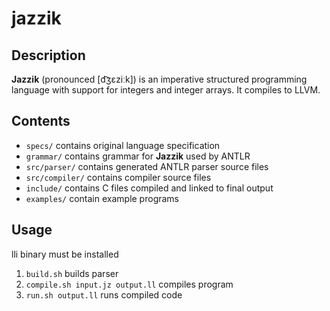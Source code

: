 jazzik
======

Description
-----------

**Jazzik** (pronounced [d͡ʒɛziːk]) is an imperative structured programming language
with support for integers and integer arrays.
It compiles to LLVM.

Contents
--------

* `specs/` contains original language specification
* `grammar/` contains grammar for **Jazzik** used by ANTLR
* `src/parser/` contains generated ANTLR parser source files
* `src/compiler/` contains compiler source files
* `include/` contains C files compiled and linked to final output
* `examples/` contain example programs

Usage
-----

lli binary must be installed
1. `build.sh` builds parser
2. `compile.sh input.jz output.ll` compiles program
3. `run.sh output.ll` runs compiled code


